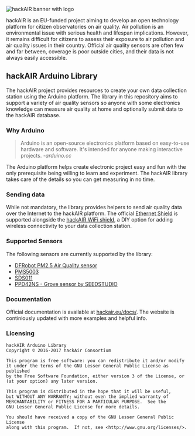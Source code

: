 ![hackAIR banner with logo](banner.png)

hackAIR is an EU-funded project aiming to develop an open technology platform for citizen observatories on air quality. Air pollution is an environmental issue with serious health and lifespan implications. However, it remains difficult for citizens to assess their exposure to air pollution and air quality issues in their country. Official air quality sensors are often few and far between, coverage is poor outside cities, and their data is not always easily accessible.

## hackAIR Arduino Library

The hackAIR project provides resources to create your own data collection station using the Arduino platform. The library in this repository aims to support a variety of air quality sensors so anyone with some electronics knowledge can measure air quality at home and optionally submit data to the hackAIR database.

### Why Arduino

> Arduino is an open-source electronics platform based on easy-to-use hardware and software. It's intended for anyone making interactive projects. *-arduino.cc*

The Arduino platform helps create electronic project easy and fun with the only prerequisite being willing to learn and experiment. The hackAIR library takes care of the details so you can get measuring in no time.

### Sending data

While not mandatory, the library provides helpers to send air quality data over the Internet to the hackAIR platform. The official [Ethernet Shield](https://www.arduino.cc/en/Main/ArduinoEthernetShieldV2) is supported alongside the [hackAIR WiFi shield](https://github.com/hackair-project/hackAir-ArduinoWiFi), a DIY option for adding wireless connectivity to your data collection station.

### Supported Sensors

The following sensors are currently supported by the library:
 * [DFRobot PM2.5 Air Quality sensor](http://www.hackair.eu/docs/sensor-support/dfrobot/)
 * [PMS5003](http://www.hackair.eu/docs/pms5003/)
 * [SDS011](http://www.hackair.eu/docs/sds011/)
 * [PPD42NS - Grove sensor by SEEDSTUDIO](http://www.hackair.eu/docs/ppd42ns/)

### Documentation

Official documentation is available at [hackair.eu/docs/](http://www.hackair.eu/docs/). The website is continiously updated with more examples and helpful info.

### Licensing

```
hackAIR Arduino Library
Copyright © 2016-2017 hackAir Consortium

This program is free software: you can redistribute it and/or modify
it under the terms of the GNU Lesser General Public License as published
by the Free Software Foundation, either version 3 of the License, or
(at your option) any later version.

This program is distributed in the hope that it will be useful,
but WITHOUT ANY WARRANTY; without even the implied warranty of
MERCHANTABILITY or FITNESS FOR A PARTICULAR PURPOSE.  See the
GNU Lesser General Public License for more details.

You should have received a copy of the GNU Lesser General Public License
along with this program.  If not, see <http://www.gnu.org/licenses/>.
```
